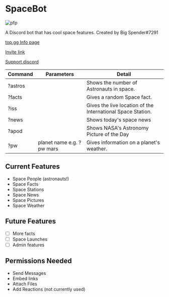 # SpaceBot

![pfp](https://raw.githubusercontent.com/quackersian/space-bot/main/pfp.png)

A Discord bot that has cool space features.
Created by Big Spender#7291

[top.gg Info page](https://top.gg/bot/849246857309323284/)

[Invite link](https://discord.com/api/oauth2/authorize?client_id=849246857309323284&permissions=51264&scope=bot)

[Support discord](https://discord.gg/XnAGQSbMYM)

| Command | Parameters | Detail |
|-|-|-|
| ?astros | | Shows the number of Astronauts in space. |
| ?facts |  | Gives a random Space fact. |
| ?iss |  | Gives the live location of the International Space Station. |
| ?news | | Shows today's space news |
| ?apod | | Shows NASA's Astronomy Picture of the Day |
| ?pw | planet name e.g. ?pw mars | Gives information on a planet's weather. |

## Current Features
- Space People (astronauts!)
- Space Facts
- Space Stations
- Space News
- Space Pictures
- Space Weather 

## Future Features
- [ ] More facts
- [ ] Space Launches
- [ ] Admin features

## Permissions Needed
* Send Messages
* Embed links
* Attach Files
* Add Reactions (not currently used)

